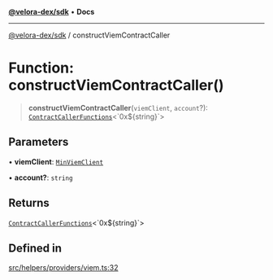 [**@velora-dex/sdk**](../README.md) • **Docs**

***

[@velora-dex/sdk](../globals.md) / constructViemContractCaller

# Function: constructViemContractCaller()

> **constructViemContractCaller**(`viemClient`, `account`?): [`ContractCallerFunctions`](../interfaces/ContractCallerFunctions.md)\<\`0x$\{string\}\`\>

## Parameters

• **viemClient**: [`MinViemClient`](../type-aliases/MinViemClient.md)

• **account?**: `string`

## Returns

[`ContractCallerFunctions`](../interfaces/ContractCallerFunctions.md)\<\`0x$\{string\}\`\>

## Defined in

[src/helpers/providers/viem.ts:32](https://github.com/VeloraDEX/sdk/blob/feat/extend_delta_orders_filtering/src/helpers/providers/viem.ts#L32)
